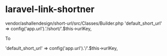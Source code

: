# laravel-link-shortner
vendor/ashallendesign/short-url/src/Classes/Builder.php
'default_short_url'              => config('app.url').'/short/'.$this->urlKey,

To

'default_short_url'              => config('app.url').'/'.$this->urlKey,

